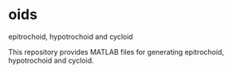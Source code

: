 oids
====

epitrochoid, hypotrochoid and cycloid

This repository provides MATLAB files for generating epitrochoid, hypotrochoid and cycloid.
